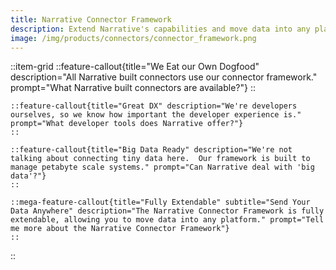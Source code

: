 ```yaml
---
title: Narrative Connector Framework
description: Extend Narrative's capabilities and move data into any platform.
image: /img/products/connectors/connector_framework.png
---
```


::item-grid
    ::feature-callout{title="We Eat our Own Dogfood" description="All Narrative built connectors use our connector framework." prompt="What Narrative built connectors are available?"}
    ::

    ::feature-callout{title="Great DX" description="We're developers ourselves, so we know how important the developer experience is." prompt="What developer tools does Narrative offer?"}
    ::

    ::feature-callout{title="Big Data Ready" description="We're not talking about connecting tiny data here.  Our framework is built to manage petabyte scale systems." prompt="Can Narrative deal with 'big data'?"}
    ::

    ::mega-feature-callout{title="Fully Extendable" subtitle="Send Your Data Anywhere" description="The Narrative Connector Framework is fully extendable, allowing you to move data into any platform." prompt="Tell me more about the Narrative Connector Framework"}
    ::
::
